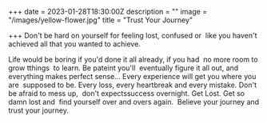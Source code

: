 +++
date = 2023-01-28T18:30:00Z
description = ""
image = "/images/yellow-flower.jpg"
title = "Trust Your Journey"

+++
Don't be hard on yourself for ​feeling lost, confused or ​ like you haven't ​achieved all that ​you wanted to ac​hieve.​

​L​ife would be boring if you'd done it all already, if you had ​ no more room​ ​to grow​ ​t​things ​ to learn​.​ ​B​e pa​teint you'll ​ eventually fig​ure ​it all out, and everything makes perfect sense... Every experience will​ get​ you ​whe​re​ you are ​ supposed to be​.​ Every loss, every heartbreak and every mistake. ​​Don't​ ​​be afraid to mess up, ​ ​don't ​expect ​s​success overnight. Get Lost.​ ​​Get so damn​​​​ lost and​ ​ find yourself over and overs ​again.​ ​​ Believe​ your journey​ ​and trust ​​your journey​.​​